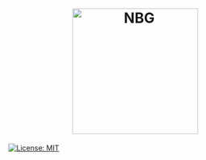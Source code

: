 <h1 align="center">
  <br>
<src="https://s3.xopic.de/openwho-public/channels/7fSc4JEBeO9H0P4b8d1Cfq/logo_v1.png" alt="CovidNET Logo" height="250" width="250"></a>
</h1>

<h1 align="center">
  <br>
  <a https://nbg.gov.ge/api.html"><img src="https://upload.wikimedia.org/wikipedia/ka/thumb/8/87/Logo_of_National_Bank_of_Georgia.svg/1200px-Logo_of_National_Bank_of_Georgia.svg.png" alt="NBG" height="250" width="250"></a>
</h1>

[![License: MIT](https://img.shields.io/badge/License-MIT-yellow.svg)](https://opensource.org/licenses/MIT)

